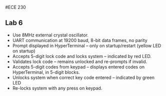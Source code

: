 #ECE 230
## Lab 6


*  Use 8MHz external crystal oscillator.
*  UART communication at 19200 baud, 8-bit data frames, no parity
*  Prompt displayed in HyperTerminal – only on startup/restart (yellow
LED on startup)
*  Accepts 5-digit lock code and locks system – indicated by red LED.
*  Validates lock code – remains unlocked and re-prompts if invalid.
*  Accepts 5-digit codes from keypad – displays entered codes on
HyperTerminal, in 5-digit blocks.
*  Unlocks system when correct key code entered – indicated by green
LED
*  Re-locks system with any press on keypad.